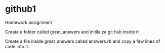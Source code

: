 # github1
Homework assignment

Create a folder called great_answers and initilaize git hub inside it

Create a file inside great_answers called answers.rb and copy a few lines of code into it.
